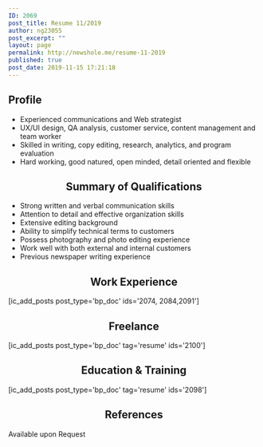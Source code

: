 ```yaml
---
ID: 2069
post_title: Resume 11/2019
author: ng23055
post_excerpt: ""
layout: page
permalink: http://newshole.me/resume-11-2019
published: true
post_date: 2019-11-15 17:21:18
---
```

<h2>Profile</h2>
<ul>
 	<li>Experienced communications and Web strategist</li>
 	<li>UX/UI design, QA analysis, customer service, content management and team worker</li>
 	<li>Skilled in writing, copy editing, research, analytics, and program evaluation</li>
 	<li>Hard working, good natured, open minded, detail oriented and flexible</li>
</ul>
<h2 style="text-align: center;">Summary of Qualifications</h2>
<ul>
 	<li>Strong written and verbal communication skills</li>
 	<li>Attention to detail and effective organization skills</li>
 	<li>Extensive editing background</li>
 	<li>Ability to simplify technical terms to customers</li>
 	<li>Possess photography and photo editing experience</li>
 	<li>Work well with both external and internal customers</li>
 	<li>Previous newspaper writing experience</li>
</ul>
<h2 style="text-align: center;">Work Experience</h2>
[ic_add_posts post_type='bp_doc' ids='2074, 2084,2091']
<h2 style="text-align: center;">Freelance</h2>
[ic_add_posts post_type='bp_doc' tag='resume' ids='2100']
<h2 style="text-align: center;">Education &amp; Training</h2>
[ic_add_posts post_type='bp_doc' tag='resume' ids='2098']
<h2 style="text-align: center;">References</h2>
Available upon Request

&nbsp;

&nbsp;